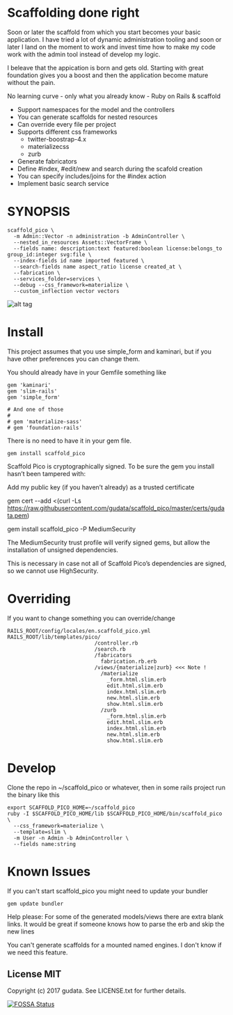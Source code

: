 # Scaffolding done right
Soon or later the scaffold from which you start becomes your basic application. I have tried a lot of dynamic administration tooling and soon or later I land on the moment to work and invest time how to make my code work with the admin tool instead of develop my logic.

I beleave that the appication is born and gets old. Starting with great foundation gives you a boost and then the application become mature without the pain.

No learning curve - only what you already know - Ruby on Rails & scaffold

* Support namespaces for the model and the controllers
* You can generate scaffolds for nested resources
* Can override every file per project
* Supports different css frameworks 
   - twitter-boostrap-4.x
   - materializecss 
   - zurb
* Generate fabricators
* Define #index, #edit/new and search during the scafold creation
* You can specify includes/joins for the #index action
* Implement basic search service

# SYNOPSIS

    scaffold_pico \
      -m Admin::Vector -n administration -b AdminController \
      --nested_in_resources Assets::VectorFrame \
      --fields name: description:text featured:boolean license:belongs_to group_id:integer svg:file \
      --index-fields id name imported featured \
      --search-fields name aspect_ratio license created_at \
      --fabrication \
      --services_folder=services \
      --debug --css_framework=materialize \
      --custom_inflection vector vectors


![alt tag](https://raw.githubusercontent.com/gudata/scaffold_pico/master/doc/screenshot_index.jpg)



# Install

This project assumes that you use simple_form and kaminari, but if you have other preferences you can change them.

You should already have in your Gemfile something like

    gem 'kaminari'
    gem 'slim-rails'
    gem 'simple_form'

    # And one of those
    #
    # gem 'materialize-sass'
    # gem 'foundation-rails'

There is no need to have it in your gem file.

    gem install scaffold_pico

Scaffold Pico is cryptographically signed. To be sure the gem you install hasn’t been tampered with:

Add my public key (if you haven’t already) as a trusted certificate

gem cert --add <(curl -Ls https://raw.githubusercontent.com/gudata/scaffold_pico/master/certs/gudata.pem)

gem install scaffold_pico -P MediumSecurity

The MediumSecurity trust profile will verify signed gems, but allow the installation of unsigned dependencies.

This is necessary in case not all of Scaffold Pico’s dependencies are signed, so we cannot use HighSecurity.




# Overriding
If you want to change something you can override/change

    RAILS_ROOT/config/locales/en.scaffold_pico.yml
    RAILS_ROOT/lib/templates/pico/
                                /controller.rb
                                /search.rb
                                /fabricators
                                  fabrication.rb.erb
                                /views/{materialize|zurb} <<< Note !
                                  /materialize
                                    _form.html.slim.erb
                                    edit.html.slim.erb
                                    index.html.slim.erb
                                    new.html.slim.erb
                                    show.html.slim.erb
                                  /zurb
                                    _form.html.slim.erb
                                    edit.html.slim.erb
                                    index.html.slim.erb
                                    new.html.slim.erb
                                    show.html.slim.erb

# Develop

Clone the repo in ~/scaffold_pico or whatever, then in some rails project run the binary like this

    export SCAFFOLD_PICO_HOME=~/scaffold_pico
    ruby -I $SCAFFOLD_PICO_HOME/lib $SCAFFOLD_PICO_HOME/bin/scaffold_pico \
      --css_framework=materialize \
      --template=slim \
      -m User -n Admin -b AdminController \
      --fields name:string

# Known Issues
If you can't start scaffold_pico you might need to update your bundler

    gem update bundler

Help please: For some of the generated models/views there are extra blank links. It would be great if someone knows how to parse the erb and skip the new lines

You can't generate scaffolds for a mounted named engines. I don't know if we need this feature.


## License MIT

Copyright (c) 2017 gudata. See LICENSE.txt for further details.

[![FOSSA Status](https://app.fossa.io/api/projects/git%2Bgithub.com%2Fgudata%2Fscaffold_pico.svg?type=shield)](https://app.fossa.io/projects/git%2Bgithub.com%2Fgudata%2Fscaffold_pico?ref=badge_shield)

